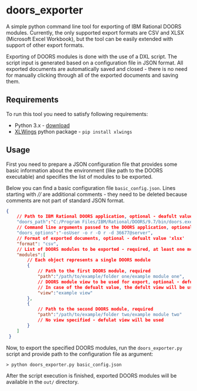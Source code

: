 # doors_exporter
A simple python command line tool for exporting of IBM Rational DOORS modules. Currently, the only supported export formats are CSV and XLSX (Microsoft Excel Workbook), but the tool can be easily extended with support of other export formats.

Exporting of DOORS modules is done with the use of a DXL script. The script input is generated based on a configuration file in JSON format. All exported documents are automatically saved and closed - there is no need for manually clicking through all of the exported documents and saving them.

## Requirements
To run this tool you need to satisfy following requirements:
 - Python 3.x - [download](https://www.python.org/downloads/)
 - [XLWings](https://docs.xlwings.org/en/stable/) python package - `pip install xlwings`

## Usage
First you need to prepare a JSON configuration file that provides some basic information about the environment (like path to the DOORS executable) and specifies the list of modules to be exported.

Below you can find a basic configuration file `basic_config.json`. Lines starting with *//* are additional comments - they need to be deleted because comments are not part of standard JSON format.

```json
{
	// Path to IBM Rational DOORS application, optional - deafult value: 'C:/Program Files/IBM/Rational/DOORS/9.7/bin/doors.exe'
	"doors_path":"C:/Program Files/IBM/Rational/DOORS/9.7/bin/doors.exe",
	// Command line arguments passed to the DOORS application, optional - deafult value: ''
	"doors_options":"-osUser -o r -O r -d 36677@server",
	// Format of exported documents, optional - defualt value 'xlsx'
	"format": "csv",
	// List of DOORS modules to be exported - required, at least one module has to be specified
	"modules":[
		// Each object represents a single DOORS module
		{
			// Path to the first DOORS module, required
			"path":"/path/to/example/folder one/example module one",
			// DOORS module view to be used for export, optional - defualt value: ''
			// In case of the defualt value, the defult view will be used for the export
			"view":"example view"
		},
		{
			// Path to the second DOORS module, required
			"path":"/path/to/example/folder two/example module two"
			// No view specified - defulat view will be used
		}
	]
 }
```
Now, to export the specified DOORS modules, run the `doors_exporter.py` script and provide path to the configuration file as argument:
```
> python doors_exporter.py basic_config.json
```
After the script execution is finished, exported DOORS modules will be available in the `out/` directory.  
